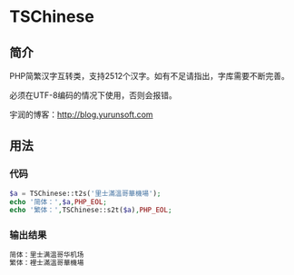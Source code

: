 # TSChinese

## 简介

PHP简繁汉字互转类，支持2512个汉字。如有不足请指出，字库需要不断完善。

必须在UTF-8编码的情况下使用，否则会报错。

宇润的博客：http://blog.yurunsoft.com

## 用法

### 代码
```php
$a = TSChinese::t2s('里士滿溫哥華機場');
echo '简体：',$a,PHP_EOL;
echo '繁体：',TSChinese::s2t($a),PHP_EOL;
```

### 输出结果

```php
简体：里士满温哥华机场
繁体：裡士滿溫哥華機場
```